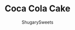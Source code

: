 ---
layout: ../../layouts/MarkdownPostLayout.astro
title: Coca Cola Cake
author: ShugarySweets
pubDate: 2022-09-12
description: "This classic Coca Cola Cake is a rich, fudgy, thick chocolate cake with deep flavor and a delicious frosting that sets up on top. It&#x27;s the perfect cake to share with friends and family and serves a crowd!"
image_url: https://www.shugarysweets.com/wp-content/uploads/2023/02/coca-cola-cake-facebook.jpg
tags: ["Cake","American"]
calories: 359
protein: 2
carbohydrates: 56
fats: 15
fiber: 0
ingredients: ["2 cups all-purpose flour","2 cups granulated sugar","1 teaspoon baking soda","½ teaspoon kosher salt ","1 can (12 ounce) Coca Cola","1 cup unsalted butter","½ cup unsweetened baking cocoa","2 large eggs, lightly beaten","½ cup buttermilk","1 teaspoon vanilla extract","1 can (12 ounce) Coca Cola","½ cup unsalted butter","½ teaspoon vanilla extract","½ cup unsweetened baking cocoa ","4 cups powdered sugar"]
serves: 20
time: "1 hour"
prepTime: "30 minutes"
instructions: ["Preheat oven to 350 degrees F. Spray a 13x9 baking dish with baking spray (or use our homemade cake release). Set aside.","In a bowl, combine flour, sugar, baking soda, and salt. Set aside.","In a small saucepan, heat Coca-Cola on low until it reduces to about 1/2 cup. Use a measuring cup to accurately measure (and discard the extra).","Add the butter and cocoa to the saucepan with the Coke and whisk until the butter is melted and the cocoa is dissolved completely. Remove from heat and cool for 5 minutes.","Once cooled, combine the Coke mixture to the flour mixture. Add in eggs, buttermilk, and vanilla. Use a mixer and beat until well blended.","Pour the cake batter into the prepared pan. Bake for 30 minutes, or until a toothpick comes out clean.","While the cake is baking, prepare the frosting. In a small saucepan over medium heat, pour in the second can of Coca cola. Reduce to 1/2 cup (discard excess).","Add butter, vanilla, and cocoa to the coca cola and whisk until butter is melted and mixture is smooth. Remove from heat.","Add in powdered sugar, 1/2 cup at a time, whisking until dissolved. Repeat until all the sugar has been added.","Pour the frosting over the baked cake (cake can be slightly warm still).","Cool completely before serving."]
nutrition: ["359 calories","56 grams carbohydrates","55 milligrams cholesterol","15 grams fat","0 grams fiber","2 grams protein","9 grams saturated fat","117 milligrams sodium","46 grams sugar","0 grams trans fat","5 grams unsaturated fat"]
---